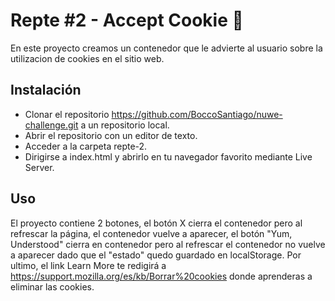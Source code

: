 # Repte #2 - Accept Cookie 🍪

En este proyecto creamos un contenedor que le advierte al usuario sobre la utilizacion de cookies en el sitio web.

## Instalación

* Clonar el repositorio https://github.com/BoccoSantiago/nuwe-challenge.git a un repositorio local.
* Abrir el repositorio con un editor de texto.
* Acceder a la carpeta repte-2.
* Dirigirse a index.html y abrirlo en tu navegador favorito mediante Live Server.

## Uso

El proyecto contiene 2 botones, el botón X cierra el contenedor pero al refrescar la página, el contenedor vuelve a aparecer,
el botón "Yum, Understood" cierra en contenedor pero al refrescar el contenedor no vuelve a aparecer dado que el "estado" quedo guardado en localStorage.
Por ultimo, el link Learn More te redigirá a https://support.mozilla.org/es/kb/Borrar%20cookies donde aprenderas a eliminar las cookies. 
